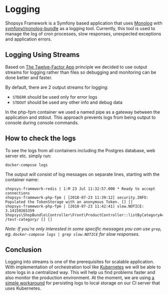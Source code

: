 # Logging
Shopsys Framework is a Symfony based application that uses [Monolog](https://github.com/Seldaek/monolog) with [symfony/monolog-bundle](https://github.com/symfony/monolog-bundle) as a logging tool.
Currently, this tool is used to manage the log of cron processes, slow responses, unexpected exceptions and application errors.

## Logging Using Streams
Based on [The Twelve-Factor App](https://12factor.net/logs) principle we decided to use output streams for logging rather than files so debugging and monitoring can be done better and faster.

By default, there are 2 output streams for logging:
- `STDERR` should be used only for error logs
- `STDOUT` should be used any other info and debug data

In the php-fpm container we used a named pipe as a gateway between the application and stdout.
This approach prevents logs from being output to console during console commands.

## How to check the logs
To see the logs from all containers including the Postgres database, web server etc. simply run:
```
docker-compose logs
```
The output will consist of log messages on separate lines, starting with the container name:
```
shopsys-framework-redis | 1:M 23 Jul 11:32:57.000 * Ready to accept connections
shopsys-framework-php-fpm | [2018-07-23 11:39:12] security.INFO: Populated the TokenStorage with an anonymous Token. [] []
shopsys-framework-php-fpm | [2018-07-23 11:42:41] slow.NOTICE: 3.14159265359 Shopsys\ShopBundle\Controller\Front\ProductController::listByCategoryAction /test-category/ [] []
```

*Note: If you're only interested in some specific messages you can use `grep`, eg. `docker-compose logs | grep slow.NOTICE` for slow responses.*

## Conclusion
Logging into streams is one of the prerequisites for scalable application.
With implementation of orchestration tool like [Kubernetes](https://kubernetes.io/) we will be able to store logs in a centralized way.
This will help us find problems faster and also monitor the production environment. At the moment, we are using [a simple workaround](../kubernetes/logging-on-continuous-integration-server-running-kubernetes.md)
for persisting logs to local storage on our CI server that uses Kubernetes.